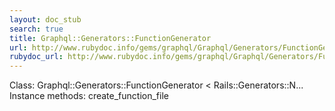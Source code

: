 ```yaml
---
layout: doc_stub
search: true
title: Graphql::Generators::FunctionGenerator
url: http://www.rubydoc.info/gems/graphql/Graphql/Generators/FunctionGenerator
rubydoc_url: http://www.rubydoc.info/gems/graphql/Graphql/Generators/FunctionGenerator
---
```


Class: Graphql::Generators::FunctionGenerator < Rails::Generators::N...
Instance methods:
create_function_file

